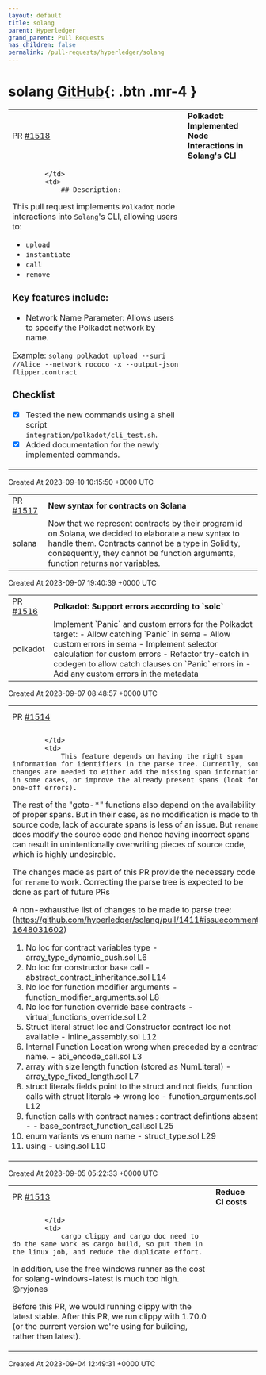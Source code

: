 ```yaml
---
layout: default
title: solang
parent: Hyperledger
grand_parent: Pull Requests
has_children: false
permalink: /pull-requests/hyperledger/solang
---
```


# solang <span class="fs-3 right-align">[GitHub](https://github.com/hyperledger/solang){: .btn .mr-4 }</span>


<div>
    <table>
        <tr>
            <td>
                PR <a href="https://github.com/hyperledger/solang/pull/1518" class=".btn">#1518</a>
            </td>
            <td>
                <b>
                    Polkadot: Implemented Node Interactions in Solang's CLI
                </b>
            </td>
        </tr>
        <tr>
            <td>
                
            </td>
            <td>
                ## Description:
This pull request implements `Polkadot` node interactions into `Solang`'s CLI, allowing users to:
- `upload`
- `instantiate`
- `call`
- `remove`  

### Key features include:
- Network Name Parameter: Allows users to specify the Polkadot network by name.

Example: `solang polkadot upload --suri //Alice --network rococo -x --output-json flipper.contract`

### Checklist
- [x] Tested the new commands using a shell script `integration/polkadot/cli_test.sh`.
- [x] Added documentation for the newly implemented commands.
            </td>
        </tr>
    </table>
    <div class="right-align">
        Created At 2023-09-10 10:15:50 +0000 UTC
    </div>
</div>

<div>
    <table>
        <tr>
            <td>
                PR <a href="https://github.com/hyperledger/solang/pull/1517" class=".btn">#1517</a>
            </td>
            <td>
                <b>
                    New syntax for contracts on Solana
                </b>
            </td>
        </tr>
        <tr>
            <td>
                <span class="chip">solana</span>
            </td>
            <td>
                Now that we represent contracts by their program id on Solana, we decided to elaborate a new syntax to handle them. Contracts cannot be a type in Solidity, consequently, they cannot be function arguments, function returns nor variables.
            </td>
        </tr>
    </table>
    <div class="right-align">
        Created At 2023-09-07 19:40:39 +0000 UTC
    </div>
</div>

<div>
    <table>
        <tr>
            <td>
                PR <a href="https://github.com/hyperledger/solang/pull/1516" class=".btn">#1516</a>
            </td>
            <td>
                <b>
                    Polkadot: Support errors according to `solc`
                </b>
            </td>
        </tr>
        <tr>
            <td>
                <span class="chip">polkadot</span>
            </td>
            <td>
                Implement `Panic` and custom errors for the Polkadot target:
- Allow catching `Panic` in sema
- Allow custom errors in sema
- Implement selector  calculation for custom errors
- Refactor try-catch in codegen to allow catch clauses on `Panic` errors in
- Add any custom errors in the metadata
            </td>
        </tr>
    </table>
    <div class="right-align">
        Created At 2023-09-07 08:48:57 +0000 UTC
    </div>
</div>

<div>
    <table>
        <tr>
            <td>
                PR <a href="https://github.com/hyperledger/solang/pull/1514" class=".btn">#1514</a>
            </td>
            <td>
                <b>
                    Add Rename functionality
                </b>
            </td>
        </tr>
        <tr>
            <td>
                
            </td>
            <td>
                This feature depends on having the right span information for identifiers in the parse tree. Currently, some changes are needed to either add the missing span information in some cases, or improve the already present spans (look for one-off errors). 

The rest of the "goto-*" functions also depend on the availability of proper spans. But in their case, as no modification is made to the source code, lack of accurate spans is less of an issue. But `rename` does modify the source code and hence having incorrect spans can result in unintentionally overwriting pieces of source code, which is highly undesirable. 

The changes made as part of this PR provide the necessary code for `rename` to work. Correcting the parse tree is expected to be done as part of future PRs

A non-exhaustive list of changes to be made to parse tree:  (https://github.com/hyperledger/solang/pull/1411#issuecomment-1648031602)

1. No loc for contract variables type - array_type_dynamic_push.sol L6
2. No loc for constructor base call - abstract_contract_inheritance.sol L14
3. No loc for function modifier arguments - function_modifier_arguments.sol L8
4. No loc for function override base contracts - virtual_functions_override.sol L2
5. Struct literal struct loc and Constructor contract loc not available - inline_assembly.sol L12
6. Internal Function Location wrong when preceded by a contract name. - abi_encode_call.sol L3
7. array with size length function (stored as NumLiteral) - array_type_fixed_length.sol L7
8. struct literals fields point to the struct and not fields, function calls with struct literals => wrong loc - function_arguments.sol L12
9. function calls with contract names : contract defintions absent - - base_contract_function_call.sol L25
10. enum variants vs enum name - struct_type.sol L29
11. using - using.sol L10
            </td>
        </tr>
    </table>
    <div class="right-align">
        Created At 2023-09-05 05:22:33 +0000 UTC
    </div>
</div>

<div>
    <table>
        <tr>
            <td>
                PR <a href="https://github.com/hyperledger/solang/pull/1513" class=".btn">#1513</a>
            </td>
            <td>
                <b>
                    Reduce CI costs
                </b>
            </td>
        </tr>
        <tr>
            <td>
                
            </td>
            <td>
                cargo clippy and cargo doc need to do the same work as cargo build, so put them in the linux job, and reduce the duplicate effort.

In addition, use the free windows runner as the cost for solang-windows-latest is much too high. @ryjones 

Before this PR, we would running clippy with the latest stable. After this PR, we run clippy with 1.70.0 (or the current version we're using for building, rather than latest). 
            </td>
        </tr>
    </table>
    <div class="right-align">
        Created At 2023-09-04 12:49:31 +0000 UTC
    </div>
</div>

